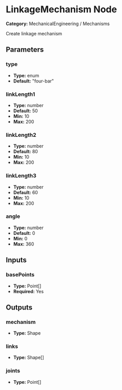 
# LinkageMechanism Node

**Category:** MechanicalEngineering / Mechanisms

Create linkage mechanism

## Parameters


### type
- **Type:** enum
- **Default:** "four-bar"





### linkLength1
- **Type:** number
- **Default:** 50
- **Min:** 10
- **Max:** 200



### linkLength2
- **Type:** number
- **Default:** 80
- **Min:** 10
- **Max:** 200



### linkLength3
- **Type:** number
- **Default:** 60
- **Min:** 10
- **Max:** 200



### angle
- **Type:** number
- **Default:** 0
- **Min:** 0
- **Max:** 360



## Inputs


### basePoints
- **Type:** Point[]
- **Required:** Yes



## Outputs


### mechanism
- **Type:** Shape



### links
- **Type:** Shape[]



### joints
- **Type:** Point[]




